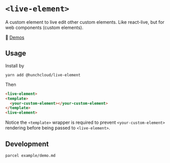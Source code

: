 # `<live-element>`

A custom element to live edit other custom elements. Like react-live, but for web components (custom elements).

💫️ [Demos](https://live-element.glitch.me/)

## Usage

Install by
```
yarn add @hunchcloud/live-element
```

Then

```html
<live-element>
<template>
  <your-custom-element></your-custom-element>
</template>
<live-element>
```

Notice the `<template>` wrapper is required to prevent `<your-custom-element>` rendering before being passed to `<live-element>`.

## Development

```
parcel example/demo.md
```
